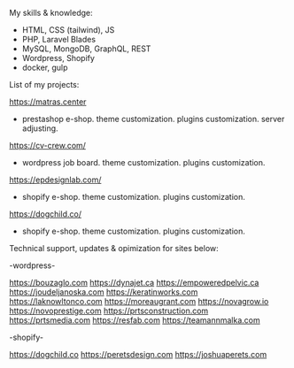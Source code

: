 My skills & knowledge:
- HTML, CSS (tailwind), JS
- PHP, Laravel Blades
- MySQL, MongoDB, GraphQL, REST
- Wordpress, Shopify
- docker, gulp

List of my projects:

https://matras.center
- prestashop e-shop. theme customization. plugins customization. server adjusting.

https://cv-crew.com/
- wordpress job board. theme customization. plugins customization.

https://epdesignlab.com/
- shopify e-shop. theme customization. plugins customization.

https://dogchild.co/
- shopify e-shop. theme customization. plugins customization.

Technical support, updates & opimization for sites below:

-wordpress-

https://bouzaglo.com
https://dynajet.ca
https://empoweredpelvic.ca
https://joudeljanoska.com
https://keratinworks.com
https://laknowltonco.com
https://moreaugrant.com
https://novagrow.io
https://novoprestige.com
https://prtsconstruction.com
https://prtsmedia.com
https://resfab.com
https://teamannmalka.com

-shopify-

https://dogchild.co
https://peretsdesign.com
https://joshuaperets.com
